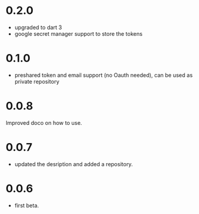 # 0.2.0

- upgraded to dart 3
- google secret manager support to store the tokens

# 0.1.0

- preshared token and email support (no Oauth needed), can be used as private repository

# 0.0.8
Improved doco on how to use.

# 0.0.7
- updated the desription and added a repository.

# 0.0.6
 - first beta.
